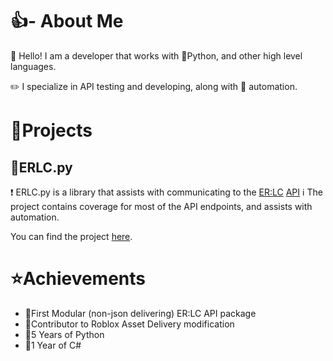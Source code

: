 # 👍- About Me
👋  Hello! I am a developer that works with 🐍Python, and other high level languages.

✏️  I specialize in API testing and developing, along with 🤖 automation.

# 📜Projects

## 🤖ERLC.py

❗  ERLC.py is a library that assists with communicating to the [ER:LC](https://www.roblox.com/games/2534724415/Emergency-Response-Liberty-County) [API](https://apidocs.policeroleplay.community/)
ℹ️  The project contains coverage for most of the API endpoints, and assists with automation.

You can find the project [here](https://github.com/fin-github/erlcpy).

# ⭐Achievements
- 🛜First Modular (non-json delivering) ER:LC API package
- 🤝Contributor to Roblox Asset Delivery modification
- 🚨5 Years of Python
- 🚨1 Year of C#
